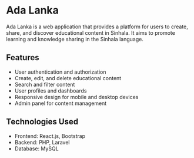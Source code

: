 # Ada Lanka

Ada Lanka is a web application that provides a platform for users to create, share, and discover educational content in Sinhala. It aims to promote learning and knowledge sharing in the Sinhala language.

## Features

- User authentication and authorization
- Create, edit, and delete educational content
- Search and filter content
- User profiles and dashboards
- Responsive design for mobile and desktop devices
- Admin panel for content management

## Technologies Used

- Frontend: React.js, Bootstrap
- Backend: PHP, Laravel
- Database: MySQL
